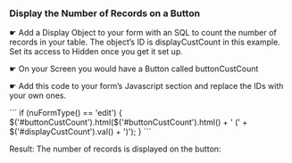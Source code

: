 ### Display the Number of Records on a Button

☛  Add a Display Object to your form with an SQL to count the number of records in your table. The object’s ID is displayCustCount in this example. Set its access to Hidden once you get it set up.

☛  On your Screen​ you would have a Button​ called buttonCustCount

☛  Add this code to your form’s Javascript section and replace the IDs with your own ones.

´´´
if (nuFormType() == 'edit') {
    $('#buttonCustCount').html($('#buttonCustCount').html() + ' (' + $('#displayCustCount').val() + ')');
}
´´´

Result: The number of records is displayed on the button:
